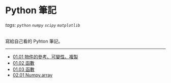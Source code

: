 Python 筆記
===

###### tags: `python` `numpy` `scipy` `matplotlib`

寫給自己看的 Pyhton 筆記。

---

- [01.01 物件的參考、可變性、複製](01.01-object.ipynb)
- [01.02 函數](01.02-function.ipynb)
- [01.03 函數](01.03-enumerate.ipynb)
- [02.01 Numpy.array](02.01-numpy-array.ipynb)